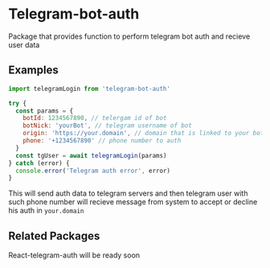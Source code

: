# Telegram-bot-auth

Package that provides function to perform telegram bot auth and recieve user data

## Examples

```js
import telegramLogin from 'telegram-bot-auth'

try {
  const params = {
    botId: 1234567890, // telergam id of bot
    botNick: 'yourBot', // telegram username of bot
    origin: 'https://your.domain', // domain that is linked to your bot
    phone: '+1234567890' // phone number to auth
  }
  const tgUser = await telegramLogin(params)
} catch (error) {
  console.error('Telegram auth error', error)
}
```

This will send auth data to telegram servers and then telegram user with such phone number will recieve message from system to accept or decline his auth in `your.domain` 

## Related Packages

React-telegram-auth will be ready soon
